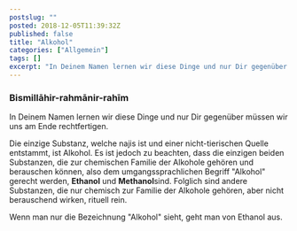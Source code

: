```yaml
---
postslug: ""
posted: 2018-12-05T11:39:32Z
published: false
title: "Alkohol"
categories: ["Allgemein"]
tags: []
excerpt: "In Deinem Namen lernen wir diese Dinge und nur Dir gegenüber müssen wir uns am Ende rechtfertigen.D..."
---
```


### Bismillāhir-rahmānir-rahīm

In Deinem Namen lernen wir diese Dinge und nur Dir gegenüber müssen wir uns am Ende rechtfertigen.

Die einzige Substanz, welche najis ist und einer nicht-tierischen Quelle entstammt, ist Alkohol. Es ist jedoch zu beachten, dass die einzigen beiden Substanzen, die zur chemischen Familie der Alkohole gehören und berauschen können, also dem umgangssprachlichen Begriff "Alkohol" gerecht werden, **Ethanol** und **Methanol**sind. Folglich sind andere Substanzen, die nur chemisch zur Familie der Alkohole gehören, aber nicht berauschend wirken, rituell rein.

Wenn man nur die Bezeichnung "Alkohol" sieht, geht man von Ethanol aus.